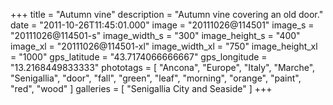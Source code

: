 +++
title = "Autumn vine"
description = "Autumn vine covering an old door."
date = "2011-10-26T11:45:01.000"
image = "20111026@114501"
image_s = "20111026@114501-s"
image_width_s = "300"
image_height_s = "400"
image_xl = "20111026@114501-xl"
image_width_xl = "750"
image_height_xl = "1000"
gps_latitude = "43.7174066666667"
gps_longitude = "13.2168449833333"
phototags = [ "Ancona", "Europe", "Italy", "Marche", "Senigallia", "door", "fall", "green", "leaf", "morning", "orange", "paint", "red", "wood" ]
galleries = [ "Senigallia City and Seaside" ]
+++
